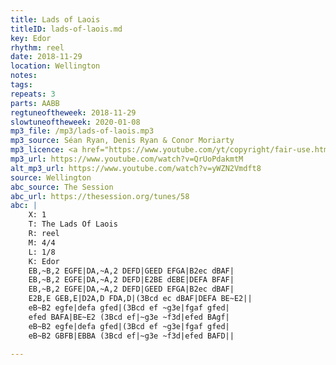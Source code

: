 ```yaml
---
title: Lads of Laois
titleID: lads-of-laois.md
key: Edor
rhythm: reel
date: 2018-11-29
location: Wellington
notes:
tags:
repeats: 3
parts: AABB
regtuneoftheweek: 2018-11-29
slowtuneoftheweek: 2020-01-08
mp3_file: /mp3/lads-of-laois.mp3
mp3_source: Séan Ryan, Denis Ryan & Conor Moriarty
mp3_licence: <a href="https://www.youtube.com/yt/copyright/fair-use.html">YouTube Fair Use</a>
mp3_url: https://www.youtube.com/watch?v=QrUoPdakmtM
alt_mp3_url: https://www.youtube.com/watch?v=yWZN2Vmdft8
source: Wellington
abc_source: The Session
abc_url: https://thesession.org/tunes/58
abc: |
    X: 1
    T: The Lads Of Laois
    R: reel
    M: 4/4
    L: 1/8
    K: Edor
    EB,~B,2 EGFE|DA,~A,2 DEFD|GEED EFGA|B2ec dBAF|
    EB,~B,2 EGFE|DA,~A,2 DEFD|E2BE dEBE|DEFA BFAF|
    EB,~B,2 EGFE|DA,~A,2 DEFD|GEED EFGA|B2ec dBAF|
    E2B,E GEB,E|D2A,D FDA,D|(3Bcd ec dBAF|DEFA BE~E2||
    eB~B2 egfe|defa gfed|(3Bcd ef ~g3e|fgaf gfed|
    efed BAFA|BE~E2 (3Bcd ef|~g3e ~f3d|efed BAgf|
    eB~B2 egfe|defa gfed|(3Bcd ef ~g3e|fgaf gfed|
    eB~B2 GBFB|EBBA (3Bcd ef|~g3e ~f3d|efed BAFD||

---
```

